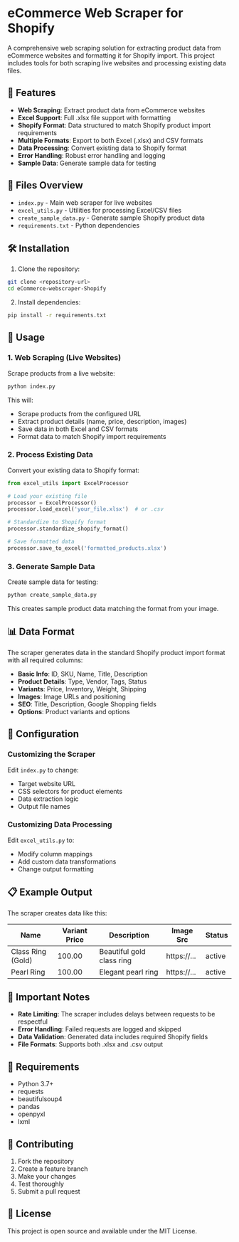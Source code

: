 # eCommerce Web Scraper for Shopify

A comprehensive web scraping solution for extracting product data from eCommerce websites and formatting it for Shopify import. This project includes tools for both scraping live websites and processing existing data files.

## 🚀 Features

- **Web Scraping**: Extract product data from eCommerce websites
- **Excel Support**: Full .xlsx file support with formatting
- **Shopify Format**: Data structured to match Shopify product import requirements
- **Multiple Formats**: Export to both Excel (.xlsx) and CSV formats
- **Data Processing**: Convert existing data to Shopify format
- **Error Handling**: Robust error handling and logging
- **Sample Data**: Generate sample data for testing

## 📁 Files Overview

- `index.py` - Main web scraper for live websites
- `excel_utils.py` - Utilities for processing Excel/CSV files
- `create_sample_data.py` - Generate sample Shopify product data
- `requirements.txt` - Python dependencies

## 🛠️ Installation

1. Clone the repository:
```bash
git clone <repository-url>
cd eCommerce-webscraper-Shopify
```

2. Install dependencies:
```bash
pip install -r requirements.txt
```

## 📖 Usage

### 1. Web Scraping (Live Websites)

Scrape products from a live website:

```bash
python index.py
```

This will:
- Scrape products from the configured URL
- Extract product details (name, price, description, images)
- Save data in both Excel and CSV formats
- Format data to match Shopify import requirements

### 2. Process Existing Data

Convert your existing data to Shopify format:

```python
from excel_utils import ExcelProcessor

# Load your existing file
processor = ExcelProcessor()
processor.load_excel('your_file.xlsx')  # or .csv

# Standardize to Shopify format
processor.standardize_shopify_format()

# Save formatted data
processor.save_to_excel('formatted_products.xlsx')
```

### 3. Generate Sample Data

Create sample data for testing:

```bash
python create_sample_data.py
```

This creates sample product data matching the format from your image.

## 📊 Data Format

The scraper generates data in the standard Shopify product import format with all required columns:

- **Basic Info**: ID, SKU, Name, Title, Description
- **Product Details**: Type, Vendor, Tags, Status
- **Variants**: Price, Inventory, Weight, Shipping
- **Images**: Image URLs and positioning
- **SEO**: Title, Description, Google Shopping fields
- **Options**: Product variants and options

## 🔧 Configuration

### Customizing the Scraper

Edit `index.py` to change:
- Target website URL
- CSS selectors for product elements
- Data extraction logic
- Output file names

### Customizing Data Processing

Edit `excel_utils.py` to:
- Modify column mappings
- Add custom data transformations
- Change output formatting

## 📋 Example Output

The scraper creates data like this:

| Name | Variant Price | Description | Image Src | Status |
|------|---------------|-------------|-----------|---------|
| Class Ring (Gold) | 100.00 | Beautiful gold class ring | https://... | active |
| Pearl Ring | 100.00 | Elegant pearl ring | https://... | active |

## 🚨 Important Notes

- **Rate Limiting**: The scraper includes delays between requests to be respectful
- **Error Handling**: Failed requests are logged and skipped
- **Data Validation**: Generated data includes required Shopify fields
- **File Formats**: Supports both .xlsx and .csv output

## 📝 Requirements

- Python 3.7+
- requests
- beautifulsoup4
- pandas
- openpyxl
- lxml

## 🤝 Contributing

1. Fork the repository
2. Create a feature branch
3. Make your changes
4. Test thoroughly
5. Submit a pull request

## 📄 License

This project is open source and available under the MIT License.
